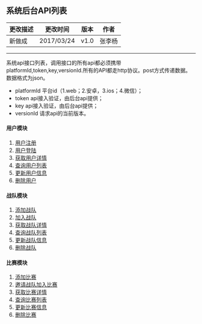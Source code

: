 ## 系统后台API列表




| 更改描述 | 更改时间 | 版本 | 作者 |
|--------|--------|--------|--------|
| 新做成| 2017/03/24  |v1.0|张李杨|







* * *

系统api接口列表，调用接口的所有api都必须携带platformId,token,key,versionId.所有的API都走http协议。post方式传递数据。数据格式为json。

-  platformId 平台id（1.web；2.安卓，3.ios；4.微信）；
-  token api接入验证，由后台api提供；
-  key api接入验证，由后台api提供；
-  versionId 请求api的当前版本。



#### 用户模块

1. [用户注册](https://github.com/liyoung1992/yuezhan-api/blob/master/doc/register.md)
2. [用户登陆](https://github.com/liyoung1992/yuezhan-api/blob/master/doc/login.md)
3. [获取用户详情](https://github.com/liyoung1992/yuezhan-api/blob/master/doc/user-info.md)
4. [查询用户列表](https://github.com/liyoung1992/yuezhan-api/blob/master/doc/user-list.md)
5. [更新用户信息](https://github.com/liyoung1992/yuezhan-api/blob/master/doc/user-update.md)
6. [删除用户](https://github.com/liyoung1992/yuezhan-api/blob/master/doc/user-delete.md)

#### 战队模块


1. [添加战队](https://github.com/liyoung1992/yuezhan-api/blob/master/doc/add-team.md)
2. [加入战队](https://github.com/liyoung1992/yuezhan-api/blob/master/doc/join-team.md)
3. [获取战队详情](https://github.com/liyoung1992/yuezhan-api/blob/master/doc/team-info.md)
4. [查询战队列表](https://github.com/liyoung1992/yuezhan-api/blob/master/doc/team-list.md)
5. [更新战队信息](https://github.com/liyoung1992/yuezhan-api/blob/master/doc/team-update.md)
6. [删除战队](https://github.com/liyoung1992/yuezhan-api/blob/master/doc/team-delete.md)



#### 比赛模块

1. [添加比赛](https://github.com/liyoung1992/yuezhan-api/blob/master/doc/add-team.md)
2. [邀请战队加入比赛](https://github.com/liyoung1992/yuezhan-api/blob/master/doc/join-team.md)
3. [获取比赛详情](https://github.com/liyoung1992/yuezhan-api/blob/master/doc/team-info.md)
4. [查询比赛列表](https://github.com/liyoung1992/yuezhan-api/blob/master/doc/team-list.md)
5. [更新比赛信息](http://)
6. [删除比赛](http://)



